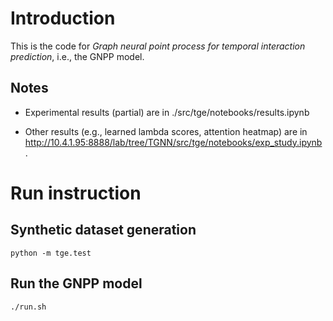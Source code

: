 # Introduction

This is the code for *Graph neural point process for temporal interaction prediction*, i.e., the GNPP model.

## Notes
- Experimental results (partial) are in ./src/tge/notebooks/results.ipynb

- Other results (e.g., learned lambda scores, attention heatmap) are in http://10.4.1.95:8888/lab/tree/TGNN/src/tge/notebooks/exp_study.ipynb .

<!-- ### Generate node2vec embeddings
```
cd tgnn/
python src/tge/software/node2vec/src/main.py --input ./data/CollegeMsg/CollegeMsg.edgelist --output ./data/CollegeMsg/CollegeMsg.emb
``` -->

<!-- ### Run with embeddings
```
python -m tge.main # default CollegeMsg dataset
``` -->

# Run instruction
## Synthetic dataset generation
```
python -m tge.test
```

## Run the GNPP model
```
./run.sh
```

